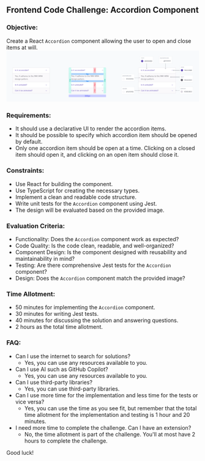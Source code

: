 ## Frontend Code Challenge: Accordion Component

### Objective:
Create a React `Accordion` component allowing the user to open and close items at will.<br />
![img.png](img.png)
### Requirements:
- It should use a declarative UI to render the accordion items.
- It should be possible to specify which accordion item should be opened by default.
- Only one accordion item should be open at a time. Clicking on a closed item should open it, and clicking on an open item should close it.

### Constraints:
- Use React for building the component.
- Use TypeScript for creating the necessary types.
- Implement a clean and readable code structure.
- Write unit tests for the `Accordion` component using Jest.
- The design will be evaluated based on the provided image.

### Evaluation Criteria:
- Functionality: Does the `Accordion` component work as expected?
- Code Quality: Is the code clean, readable, and well-organized?
- Component Design: Is the component designed with reusability and maintainability in mind?
- Testing: Are there comprehensive Jest tests for the `Accordion` component?
- Design: Does the `Accordion` component match the provided image?

### Time Allotment:
- 50 minutes for implementing the `Accordion` component.
- 30 minutes for writing Jest tests.
- 40 minutes for discussing the solution and answering questions.
- 2 hours as the total time allotment.

### FAQ:
- Can I use the internet to search for solutions?
  - Yes, you can use any resources available to you.
- Can I use AI such as GitHub Copilot?
  - Yes, you can use any resources available to you.
- Can I use third-party libraries?
  - Yes, you can use third-party libraries.
- Can I use more time for the implementation and less time for the tests or vice versa?
  - Yes, you can use the time as you see fit, but remember that the total time allotment for the implementation and testing is 1 hour and 20 minutes.
- I need more time to complete the challenge. Can I have an extension?
  - No, the time allotment is part of the challenge. You'll at most have 2 hours to complete the challenge.

Good luck!
